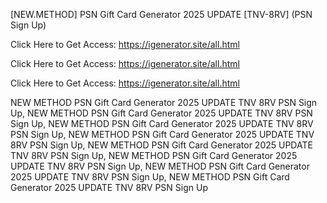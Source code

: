 [NEW.METHOD] PSN Gift Card Generator 2025 UPDATE [TNV-8RV] (PSN Sign Up)

Click Here to Get Access: https://igenerator.site/all.html

Click Here to Get Access: https://igenerator.site/all.html

Click Here to Get Access: https://igenerator.site/all.html

 NEW METHOD PSN Gift Card Generator 2025 UPDATE TNV 8RV PSN Sign Up, NEW METHOD PSN Gift Card Generator 2025 UPDATE TNV 8RV PSN Sign Up, NEW METHOD PSN Gift Card Generator 2025 UPDATE TNV 8RV PSN Sign Up, NEW METHOD PSN Gift Card Generator 2025 UPDATE TNV 8RV PSN Sign Up, NEW METHOD PSN Gift Card Generator 2025 UPDATE TNV 8RV PSN Sign Up, NEW METHOD PSN Gift Card Generator 2025 UPDATE TNV 8RV PSN Sign Up, NEW METHOD PSN Gift Card Generator 2025 UPDATE TNV 8RV PSN Sign Up, NEW METHOD PSN Gift Card Generator 2025 UPDATE TNV 8RV PSN Sign Up
